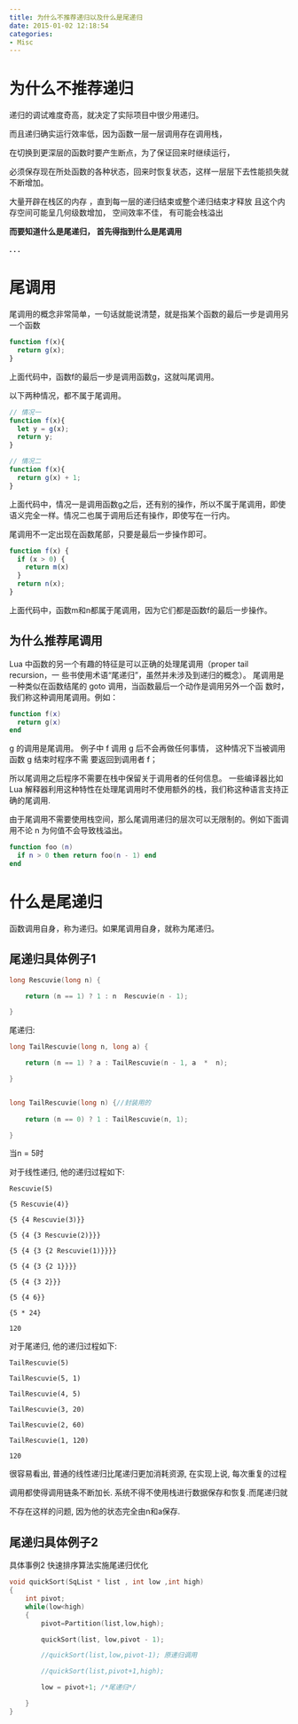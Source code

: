```yaml
---
title: 为什么不推荐递归以及什么是尾递归
date: 2015-01-02 12:18:54
categories:
- Misc
---
```


# 为什么不推荐递归



递归的调试难度奇高，就决定了实际项目中很少用递归。

而且递归确实运行效率低，因为函数一层一层调用存在调用栈，

在切换到更深层的函数时要产生断点，为了保证回来时继续运行，

必须保存现在所处函数的各种状态，回来时恢复状态，这样一层层下去性能损失就不断增加。

大量开辟在栈区的内存 ，直到每一层的递归结束或整个递归结束才释放 且这个内存空间可能呈几何级数增加， 空间效率不佳， 有可能会栈溢出

**而要知道什么是尾递归， 首先得指到什么是尾调用**

**. . .**<!-- more -->




# 尾调用

尾调用的概念非常简单，一句话就能说清楚，就是指某个函数的最后一步是调用另一个函数

``` javascript
function f(x){
  return g(x);
}
```

<p>上面代码中，函数f的最后一步是调用函数g，这就叫尾调用。</p>

<p>以下两种情况，都不属于尾调用。</p>

``` javascript
// 情况一
function f(x){
  let y = g(x);
  return y;
}

// 情况二
function f(x){
  return g(x) + 1;
}
```

<p>上面代码中，情况一是调用函数g之后，还有别的操作，所以不属于尾调用，即使语义完全一样。情况二也属于调用后还有操作，即使写在一行内。</p>

<p>尾调用不一定出现在函数尾部，只要是最后一步操作即可。</p>

``` javascript
function f(x) {
  if (x > 0) {
    return m(x)
  }
  return n(x);
}
```

<p>上面代码中，函数m和n都属于尾调用，因为它们都是函数f的最后一步操作。</p>

## 为什么推荐尾调用

Lua 中函数的另一个有趣的特征是可以正确的处理尾调用（proper tail recursion，一
些书使用术语“尾递归”，虽然并未涉及到递归的概念）。
尾调用是一种类似在函数结尾的 goto 调用，当函数最后一个动作是调用另外一个函
数时，我们称这种调用尾调用。例如：
``` lua
function f(x)
  return g(x)
end
```
g 的调用是尾调用。
例子中 f 调用 g 后不会再做任何事情，
这种情况下当被调用函数 g 结束时程序不需 要返回到调用者 f；

所以尾调用之后程序不需要在栈中保留关于调用者的任何信息。
一些编译器比如 Lua 解释器利用这种特性在处理尾调用时不使用额外的栈，我们称这种语言支持正确的尾调用.

由于尾调用不需要使用栈空间，那么尾调用递归的层次可以无限制的。例如下面调
用不论 n 为何值不会导致栈溢出。
``` lua
function foo (n)
  if n > 0 then return foo(n - 1) end
end
```

# 什么是尾递归

函数调用自身，称为递归。如果尾调用自身，就称为尾递归。

## 尾递归具体例子1


``` c++
long Rescuvie(long n) {

    return (n == 1) ? 1 : n  Rescuvie(n - 1);

}
```

尾递归:

``` c++
long TailRescuvie(long n, long a) {

    return (n == 1) ? a : TailRescuvie(n - 1, a  *  n);

}


long TailRescuvie(long n) {//封装用的
    
    return (n == 0) ? 1 : TailRescuvie(n, 1);

}
```

当n = 5时

对于线性递归, 他的递归过程如下:

    Rescuvie(5)

    {5 Rescuvie(4)}

    {5 {4 Rescuvie(3)}}

    {5 {4 {3 Rescuvie(2)}}}

    {5 {4 {3 {2 Rescuvie(1)}}}}

    {5 {4 {3 {2 1}}}}

    {5 {4 {3 2}}}

    {5 {4 6}}

    {5 * 24}

    120

对于尾递归, 他的递归过程如下:

    TailRescuvie(5)

    TailRescuvie(5, 1)

    TailRescuvie(4, 5)

    TailRescuvie(3, 20)

    TailRescuvie(2, 60)

    TailRescuvie(1, 120)

    120

很容易看出, 普通的线性递归比尾递归更加消耗资源, 在实现上说, 每次重复的过程

调用都使得调用链条不断加长. 系统不得不使用栈进行数据保存和恢复.而尾递归就

不存在这样的问题, 因为他的状态完全由n和a保存.


## 尾递归具体例子2

具体事例2 快速排序算法实施尾递归优化
``` c++
void quickSort(SqList * list , int low ,int high)
{
    int pivot;
    while(low<high)
    {
        pivot=Partition(list,low,high);

        quickSort(list, low,pivot - 1);

        //quickSort(list,low,pivot-1); 原递归调用

        //quickSort(list,pivot+1,high);

        low = pivot+1; /*尾递归*/

    }
}
```